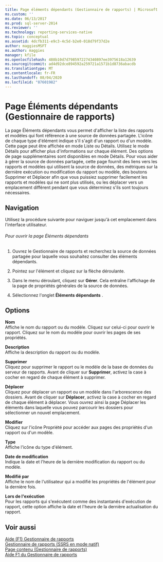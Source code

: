 ```yaml
---
title: Page éléments dépendants (Gestionnaire de rapports) | Microsoft Docs
ms.custom: ''
ms.date: 06/13/2017
ms.prod: sql-server-2014
ms.reviewer: ''
ms.technology: reporting-services-native
ms.topic: conceptual
ms.assetid: 4dcfb311-e9c3-4c5d-b2e0-018d79f37d2e
author: maggiesMSFT
ms.author: maggies
manager: kfile
ms.openlocfilehash: 488b10d7d7985972274340897ee3975618a12639
ms.sourcegitcommit: ad4d92dce894592a259721a1571b1d8736abacdb
ms.translationtype: MT
ms.contentlocale: fr-FR
ms.lasthandoff: 08/04/2020
ms.locfileid: "87601982"
---
```

# <a name="dependent-items-page-report-manager"></a>Page Éléments dépendants (Gestionnaire de rapports)
  La page Éléments dépendants vous permet d'afficher la liste des rapports et modèles qui font référence à une source de données partagée. L'icône de chaque type d'élément indique s'il s'agit d'un rapport ou d'un modèle. Cette page peut être affichée en mode Liste ou Détails. Utilisez le mode Détails pour afficher plus d'informations sur chaque élément. Des options de page supplémentaires sont disponibles en mode Détails. Pour vous aider à gérer la source de données partagée, cette page fournit des liens vers les rapports et modèles qui utilisent la source de données, des métriques sur la dernière exécution ou modification du rapport ou modèle, des boutons Supprimer et Déplacer afin que vous puissiez supprimer facilement les rapports et modèles qui ne sont plus utilisés, ou les déplacer vers un emplacement différent pendant que vous déterminez s'ils sont toujours nécessaires.  
  
## <a name="navigation"></a>Navigation  
 Utilisez la procédure suivante pour naviguer jusqu'à cet emplacement dans l'interface utilisateur.  
  
###### <a name="to-open-the-dependent-items-page"></a>Pour ouvrir la page Éléments dépendants  
  
1.  Ouvrez le Gestionnaire de rapports et recherchez la source de données partagée pour laquelle vous souhaitez consulter des éléments dépendants.  
  
2.  Pointez sur l'élément et cliquez sur la flèche déroulante.  
  
3.  Dans le menu déroulant, cliquez sur **Gérer**. Cela entraîne l'affichage de la page de propriétés générales de la source de données.  
  
4.  Sélectionnez l'onglet **Éléments dépendants** .  
  
## <a name="options"></a>Options  
 **Nom**  
 Affiche le nom du rapport ou du modèle. Cliquez sur celui-ci pour ouvrir le rapport. Cliquez sur le nom du modèle pour ouvrir les pages de ses propriétés.  
  
 **Description**  
 Affiche la description du rapport ou du modèle.  
  
 **Supprimer**  
 Cliquez pour supprimer le rapport ou le modèle de la base de données du serveur de rapports. Avant de cliquer sur **Supprimer**, activez la case à cocher en regard de chaque élément à supprimer.  
  
 **Déplacer**  
 Cliquez pour déplacer un rapport ou un modèle dans l'arborescence des dossiers. Avant de cliquer sur **Déplacer**, activez la case à cocher en regard de chaque élément à déplacer. Vous ouvrez ainsi la page Déplacer les éléments dans laquelle vous pouvez parcourir les dossiers pour sélectionner un nouvel emplacement.  
  
 **Modifier**  
 Cliquez sur l'icône Propriété pour accéder aux pages des propriétés d'un rapport ou d'un modèle.  
  
 **Type**  
 Affiche l'icône du type d'élément.  
  
 **Date de modification**  
 Indique la date et l'heure de la dernière modification du rapport ou du modèle.  
  
 **Modifié par**  
 Affiche le nom de l'utilisateur qui a modifié les propriétés de l'élément pour la dernière fois.  
  
 **Lors de l'exécution**  
 Pour les rapports qui s'exécutent comme des instantanés d'exécution de rapport, cette option affiche la date et l'heure de la dernière actualisation du rapport.  
  
## <a name="see-also"></a>Voir aussi  
 [Aide (F1) Gestionnaire de rapports](../../2014/reporting-services/report-manager-f1-help.md)   
 [Gestionnaire de rapports &#40;SSRS en mode natif&#41;](../../2014/reporting-services/report-manager-ssrs-native-mode.md)   
 [Page contenu &#40;Gestionnaire de rapports&#41;](../../2014/reporting-services/contents-page-report-manager.md)   
 [Aide F1 du Gestionnaire de rapports](../../2014/reporting-services/report-manager-f1-help.md)  
  
  
